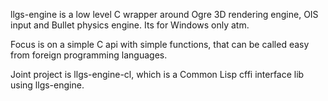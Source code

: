 llgs-engine is a low level C wrapper around Ogre 3D rendering engine, OIS input and Bullet physics engine. Its for Windows only atm.

Focus is on a simple C api with simple functions, that can be called easy from foreign programming languages.

Joint project is llgs-engine-cl, which is a Common Lisp cffi interface lib using llgs-engine.